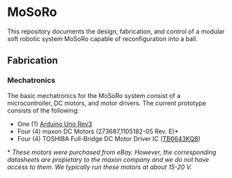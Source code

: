 # MoSoRo
This repository documents the design, fabrication, and control of a modular soft robotic system MoSoRo capable of reconfiguration into a ball. 

## Fabrication

### Mechatronics
The basic mechatronics for the MoSoRo system consist of a microcontroller, DC motors, and motor drivers. The current prototype consists of the following:
- One (1) [Arduino Uno Rev3](https://store.arduino.cc/usa/arduino-uno-rev3)
- Four (4) maxon DC Motors (273687,1105182-05 Rev. E)*
- Four (4) TOSHIBA Full-Bridge DC Motor Driver IC ([TB6643KQ8](https://toshiba.semicon-storage.com/ap-en/semiconductor/product/motor-driver-ics/brushed-dc-motor-driver-ics/detail.TB6643KQ.html))

\*  *These motors were purchased from eBay. However, the corresponding datasheets are propietary to the maxon company and we do not have access to them. We typically run these motors at about 15-20 V.* 

